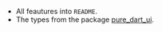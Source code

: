 - All feautures into `README`.
- The types from the package [pure_dart_ui](https://pub.dev/packages/pure_dart_ui).
